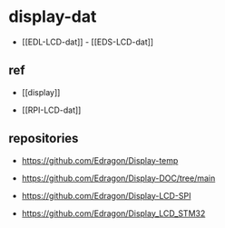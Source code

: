 
# display-dat

- [[EDL-LCD-dat]] - [[EDS-LCD-dat]]

## ref 

- [[display]]

- [[RPI-LCD-dat]]


## repositories 

- https://github.com/Edragon/Display-temp
- https://github.com/Edragon/Display-DOC/tree/main


- https://github.com/Edragon/Display-LCD-SPI

- https://github.com/Edragon/Display_LCD_STM32

